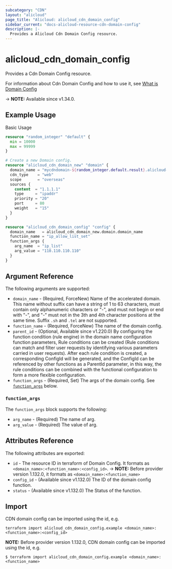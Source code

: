 ```yaml
---
subcategory: "CDN"
layout: "alicloud"
page_title: "Alicloud: alicloud_cdn_domain_config"
sidebar_current: "docs-alicloud-resource-cdn-domain-config"
description: |-
  Provides a Alicloud Cdn Domain Config resource.
---
```


# alicloud_cdn_domain_config

Provides a Cdn Domain Config resource.

For information about Cdn Domain Config and how to use it, see [What is Domain Config](https://www.alibabacloud.com/help/en/doc-detail/90915.htm)

-> **NOTE:** Available since v1.34.0.

## Example Usage

Basic Usage

```terraform
resource "random_integer" "default" {
  min = 10000
  max = 99999
}

# Create a new Domain config.
resource "alicloud_cdn_domain_new" "domain" {
  domain_name = "mycdndomain-${random_integer.default.result}.alicloud-provider.cn"
  cdn_type    = "web"
  scope       = "overseas"
  sources {
    content  = "1.1.1.1"
    type     = "ipaddr"
    priority = "20"
    port     = 80
    weight   = "15"
  }
}

resource "alicloud_cdn_domain_config" "config" {
  domain_name   = alicloud_cdn_domain_new.domain.domain_name
  function_name = "ip_allow_list_set"
  function_args {
    arg_name  = "ip_list"
    arg_value = "110.110.110.110"
  }
}
```

## Argument Reference

The following arguments are supported:

* `domain_name` - (Required, ForceNew) Name of the accelerated domain. This name without suffix can have a string of 1 to 63 characters, must contain only alphanumeric characters or "-", and must not begin or end with "-", and "-" must not in the 3th and 4th character positions at the same time. Suffix `.sh` and `.tel` are not supported.
* `function_name` - (Required, ForceNew) The name of the domain config.
* `parent_id` - (Optional, Available since v1.220.0) By configuring the function condition (rule engine) in the domain name configuration function parameters, Rule conditions can be created (Rule conditions can match and filter user requests by identifying various parameters carried in user requests). After each rule condition is created, a corresponding ConfigId will be generated, and the ConfigId can be referenced by other functions as a ParentId parameter, in this way, the rule conditions can be combined with the functional configuration to form a more flexible configuration.
* `function_args` - (Required, Set) The args of the domain config. See [`function_args`](#function_args) below.

### `function_args`

The `function_args` block supports the following:

* `arg_name` - (Required) The name of arg.
* `arg_value` - (Required) The value of arg.

## Attributes Reference

The following attributes are exported:

* `id` - The resource ID in terraform of Domain Config. It formats as `<domain_name>:<function_name>:<config_id>`.
-> **NOTE:** Before provider version 1.132.0, it formats as `<domain_name>:<function_name>`
* `config_id` - (Available since v1.132.0) The ID of the domain config function.
* `status` - (Available since v1.132.0) The Status of the function.

## Import

CDN domain config can be imported using the id, e.g.

```shell
terraform import alicloud_cdn_domain_config.example <domain_name>:<function_name>:<config_id>
```

**NOTE:** Before provider version 1.132.0, CDN domain config can be imported using the id, e.g.

```shell
$ terraform import alicloud_cdn_domain_config.example <domain_name>:<function_name>
```

